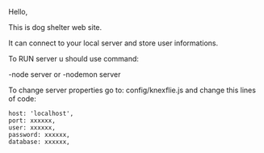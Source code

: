 Hello,

This is dog shelter web site. 

It can connect to your local server and store user informations.

To RUN server u should use command:

-node server
or
-nodemon server

To change server properties go to: config/knexflie.js and change this lines of code:

    host: 'localhost',
    port: xxxxxx,
    user: xxxxxx,
    password: xxxxxx,
    database: xxxxxx,
